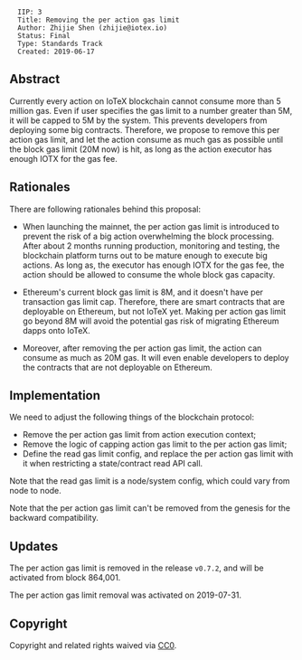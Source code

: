 ```
  IIP: 3
  Title: Removing the per action gas limit
  Author: Zhijie Shen (zhijie@iotex.io)
  Status: Final
  Type: Standards Track
  Created: 2019-06-17
```

## Abstract

Currently every action on IoTeX blockchain cannot consume more than 5 million gas. Even if user specifies the gas limit
to a number greater than 5M, it will be capped to 5M by the system. This prevents developers from deploying some big
contracts. Therefore, we propose to remove this per action gas limit, and let the action consume as much gas as possible
until the block gas limit (20M now) is hit, as long as the action executor has enough IOTX for the gas fee.

## Rationales

There are following rationales behind this proposal:

- When launching the mainnet, the per action gas limit is introduced to prevent the risk of a big action overwhelming
the block processing. After about 2 months running production, monitoring and testing, the blockchain platform turns
out to be mature enough to execute big actions. As long as, the executor has enough IOTX for the gas fee, the action
should be allowed to consume the whole block gas capacity.

- Ethereum's current block gas limit is 8M, and it doesn't have per transaction gas limit cap. Therefore, there are smart
contracts that are deployable on Ethereum, but not IoTeX yet. Making per action gas limit go beyond 8M will avoid the
potential gas risk of migrating Ethereum dapps onto IoTeX.

- Moreover, after removing the per action gas limit, the action can consume as much as 20M gas. It will even enable
developers to deploy the contracts that are not deployable on Ethereum.

## Implementation

We need to adjust the following things of the blockchain protocol:

- Remove the per action gas limit from action execution context;
- Remove the logic of capping action gas limit to the per action gas limit;
- Define the read gas limit config, and replace the per action gas limit with it when restricting a state/contract read
API call.

Note that the read gas limit is a node/system config, which could vary from node to node.

Note that the per action gas limit can't be removed from the genesis for the backward compatibility.

## Updates

The per action gas limit is removed in the release `v0.7.2`, and will be activated from block 864,001.

The per action gas limit removal was activated on 2019-07-31.

## Copyright
Copyright and related rights waived via [CC0](https://creativecommons.org/publicdomain/zero/1.0/).
